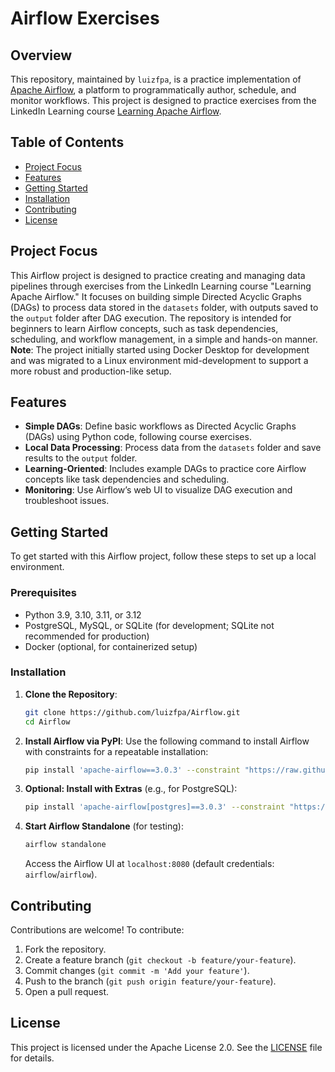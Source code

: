 # Airflow Exercises 

## Overview
This repository, maintained by `luizfpa`, is a practice implementation of [Apache Airflow](https://airflow.apache.org/), a platform to programmatically author, schedule, and monitor workflows. This project is designed to practice exercises from the LinkedIn Learning course [Learning Apache Airflow](https://www.linkedin.com/learning/learning-apache-airflow/an-overview-of-apache-airflow?u=264700066).

## Table of Contents
- [Project Focus](#project-focus)
- [Features](#features)
- [Getting Started](#getting-started)
- [Installation](#installation)
- [Contributing](#contributing)
- [License](#license)

## Project Focus
This Airflow project is designed to practice creating and managing data pipelines through exercises from the LinkedIn Learning course "Learning Apache Airflow." It focuses on building simple Directed Acyclic Graphs (DAGs) to process data stored in the `datasets` folder, with outputs saved to the `output` folder after DAG execution. The repository is intended for beginners to learn Airflow concepts, such as task dependencies, scheduling, and workflow management, in a simple and hands-on manner. **Note**: The project initially started using Docker Desktop for development and was migrated to a Linux environment mid-development to support a more robust and production-like setup.

## Features
- **Simple DAGs**: Define basic workflows as Directed Acyclic Graphs (DAGs) using Python code, following course exercises.
- **Local Data Processing**: Process data from the `datasets` folder and save results to the `output` folder.
- **Learning-Oriented**: Includes example DAGs to practice core Airflow concepts like task dependencies and scheduling.
- **Monitoring**: Use Airflow’s web UI to visualize DAG execution and troubleshoot issues.

## Getting Started
To get started with this Airflow project, follow these steps to set up a local environment.

### Prerequisites
- Python 3.9, 3.10, 3.11, or 3.12
- PostgreSQL, MySQL, or SQLite (for development; SQLite not recommended for production)
- Docker (optional, for containerized setup)

### Installation
1. **Clone the Repository**:
   ```bash
   git clone https://github.com/luizfpa/Airflow.git
   cd Airflow
   ```

2. **Install Airflow via PyPI**:
   Use the following command to install Airflow with constraints for a repeatable installation:
   ```bash
   pip install 'apache-airflow==3.0.3' --constraint "https://raw.githubusercontent.com/apache/airflow/constraints-3.0.3/constraints-3.10.txt"
   ```

3. **Optional: Install with Extras** (e.g., for PostgreSQL):
   ```bash
   pip install 'apache-airflow[postgres]==3.0.3' --constraint "https://raw.githubusercontent.com/apache/airflow/constraints-3.0.3/constraints-3.10.txt"
   ```

4. **Start Airflow Standalone** (for testing):
   ```bash
   airflow standalone
   ```
   Access the Airflow UI at `localhost:8080` (default credentials: `airflow`/`airflow`).


## Contributing
Contributions are welcome! To contribute:
1. Fork the repository.
2. Create a feature branch (`git checkout -b feature/your-feature`).
3. Commit changes (`git commit -m 'Add your feature'`).
4. Push to the branch (`git push origin feature/your-feature`).
5. Open a pull request.


## License
This project is licensed under the Apache License 2.0. See the [LICENSE](LICENSE) file for details.
